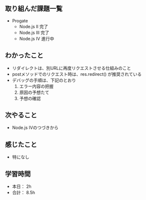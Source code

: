 ## 取り組んだ課題一覧

- Progate  
  - Node.js Ⅱ 完了
  - Node.js Ⅲ 完了
  - Node.js Ⅳ 進行中
  
## わかったこと
- リダイレクトは、別URLに再度リクエストさせる仕組みのこと
- postメソッドでのリクエスト時は、res.redirect() が推奨されている
- デバッグの手順は、下記のとおり
  1. エラー内容の把握
  2. 原因の予想たて
  3. 予想の確認


## 次やること
- Node.js Ⅳのつづきから

## 感じたこと
- 特になし

## 学習時間
- 本日： 2h
- 合計： 8.5h